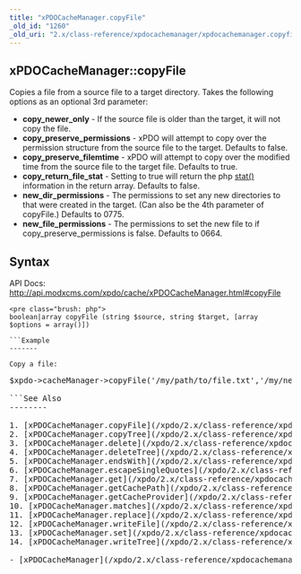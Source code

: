 ```yaml
---
title: "xPDOCacheManager.copyFile"
_old_id: "1260"
_old_uri: "2.x/class-reference/xpdocachemanager/xpdocachemanager.copyfile"
---
```


xPDOCacheManager::copyFile
--------------------------

Copies a file from a source file to a target directory. Takes the following options as an optional 3rd parameter:

- **copy\_newer\_only** - If the source file is older than the target, it will not copy the file.
- **copy\_preserve\_permissions** - xPDO will attempt to copy over the permission structure from the source file to the target. Defaults to false.
- **copy\_preserve\_filemtime** - xPDO will attempt to copy over the modified time from the source file to the target file. Defaults to true.
- **copy\_return\_file\_stat** - Setting to true will return the php [stat()](http://www.php.net/stat) information in the return array. Defaults to false.
- **new\_dir\_permissions** - The permissions to set any new directories to that were created in the target. (Can also be the 4th parameter of copyFile.) Defaults to 0775.
- **new\_file\_permissions** - The permissions to set the new file to if copy\_preserve\_permissions is false. Defaults to 0664.

Syntax
------

API Docs: <http://api.modxcms.com/xpdo/cache/xPDOCacheManager.html#copyFile>

```
<pre class="brush: php">
boolean|array copyFile (string $source, string $target, [array $options = array()])

```Example
-------

Copy a file:

```
<pre class="brush: php">
$xpdo->cacheManager->copyFile('/my/path/to/file.txt','/my/new/path/dir/');

```See Also
--------

1. [xPDOCacheManager.copyFile](/xpdo/2.x/class-reference/xpdocachemanager/xpdocachemanager.copyfile)
2. [xPDOCacheManager.copyTree](/xpdo/2.x/class-reference/xpdocachemanager/xpdocachemanager.copytree)
3. [xPDOCacheManager.delete](/xpdo/2.x/class-reference/xpdocachemanager/xpdocachemanager.delete)
4. [xPDOCacheManager.deleteTree](/xpdo/2.x/class-reference/xpdocachemanager/xpdocachemanager.deletetree)
5. [xPDOCacheManager.endsWith](/xpdo/2.x/class-reference/xpdocachemanager/xpdocachemanager.endswith)
6. [xPDOCacheManager.escapeSingleQuotes](/xpdo/2.x/class-reference/xpdocachemanager/xpdocachemanager.escapesinglequotes)
7. [xPDOCacheManager.get](/xpdo/2.x/class-reference/xpdocachemanager/xpdocachemanager.get)
8. [xPDOCacheManager.getCachePath](/xpdo/2.x/class-reference/xpdocachemanager/xpdocachemanager.getcachepath)
9. [xPDOCacheManager.getCacheProvider](/xpdo/2.x/class-reference/xpdocachemanager/xpdocachemanager.getcacheprovider)
10. [xPDOCacheManager.matches](/xpdo/2.x/class-reference/xpdocachemanager/xpdocachemanager.matches)
11. [xPDOCacheManager.replace](/xpdo/2.x/class-reference/xpdocachemanager/xpdocachemanager.replace)
12. [xPDOCacheManager.writeFile](/xpdo/2.x/class-reference/xpdocachemanager/xpdocachemanager.writefile)
13. [xPDOCacheManager.set](/xpdo/2.x/class-reference/xpdocachemanager/xpdocachemanager.set)
14. [xPDOCacheManager.writeTree](/xpdo/2.x/class-reference/xpdocachemanager/xpdocachemanager.writetree)

- [xPDOCacheManager](/xpdo/2.x/class-reference/xpdocachemanager "xPDOCacheManager")